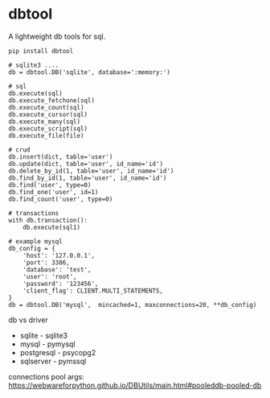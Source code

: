 #  dbtool
A lightweight db tools for sql.

```
pip install dbtool
```

```
# sqlite3 ....
db = dbtool.DB('sqlite', database=':memory:')

# sql
db.execute(sql)
db.execute_fetchone(sql)
db.execute_count(sql)
db.execute_cursor(sql)
db.execute_many(sql)
db.execute_script(sql)
db.execute_file(file)

# crud
db.insert(dict, table='user')
db.update(dict, table='user', id_name='id')
db.delete_by_id(1, table='user', id_name='id')
db.find_by_id(1, table='user', id_name='id')
db.find('user', type=0)
db.find_one('user', id=1)
db.find_count('user', type=0)

# transactions
with db.transaction():
    db.execute(sql1)

# example mysql
db_config = {
    'host': '127.0.0.1',
    'port': 3306,
    'database': 'test',
    'user': 'root',
    'password': '123456',
    'client_flag': CLIENT.MULTI_STATEMENTS,
}
db = dbtool.DB('mysql',  mincached=1, maxconnections=20, **db_config)
```

db vs driver

- sqlite - sqlite3
- mysql - pymysql
- postgresql - psycopg2
- sqlserver - pymssql

connections pool args: https://webwareforpython.github.io/DBUtils/main.html#pooleddb-pooled-db
